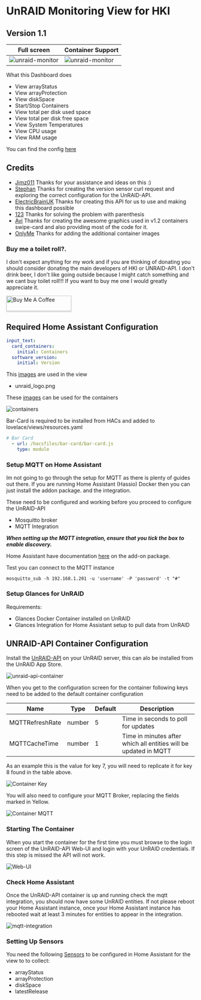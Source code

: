 


# UnRAID Monitoring View for HKI
## Version 1.1
|Full screen|Container Support|
|---|---|
|![unraid-monitor](https://github.com/noodlemctwoodle/homeassistant/blob/master/www/images/github/views/unraid.png)|![unraid-monitor](https://github.com/noodlemctwoodle/homeassistant/blob/master/www/images/github/views/unraid.gif)|


What this Dashboard does
 - View arrayStatus
 - View arrayProtection
 - View diskSpace
 - Start/Stop Containers
 - View total per disk used space
 - View total per disk free space
 - View System Temperatures
 - View CPU usage
 - View RAM usage


 You can find the config [here](https://github.com/noodlemctwoodle/homeassistant/blob/master/user_content/views/computers_user_content.yaml)

 ## Credits
 - [Jimz011](https://github.com/jimz011) Thanks for your assistance and ideas on this :)
 - [Stephan](https://github.com/Stephan296) Thanks for creating the version sensor curl request and exploring the correct configuration for the UnRAID-API.
 - [ElectricBrainUK](https://github.com/ElectricBrainUK/UnraidAPI) Thanks for creating this API for us to use and making this dashboard possible
 - [123](https://community.home-assistant.io/u/123/summary) Thanks for solving the problem with parenthesis
 - [Avi](https://github.com/abeksis/My-HomeAssistant-Config) Thanks for creating the awesome graphics used in v1.2 containers swipe-card and also providing most of the code for it. 
 - [OnlyMe](https://github.com/Holewijn/home-assistant-config) Thanks for adding the additional container images

### Buy me a toilet roll?. 
I don't expect anything for my work and if you are thinking of donating you should consider donating the main developers of HKI or UNRAID-API. 
I don't drink beer, I don't like going outside because I might catch something and we cant buy toilet roll!!! If you want to buy me one I would greatly appreciate it. 


<a href="https://www.buymeacoffee.com/noodlemctwoodle" target="_blank"><img src="https://www.buymeacoffee.com/assets/img/custom_images/orange_img.png" alt="Buy Me A Coffee" style="height: 41px !important;width: 174px !important;box-shadow: 0px 3px 2px 0px rgba(190, 190, 190, 0.5) !important;-webkit-box-shadow: 0px 3px 2px 0px rgba(190, 190, 190, 0.5) !important;" ></a>

## Required Home Assistant Configuration


```yaml
input_text:
  card_containers:
    initial: Containers
  software_version:
    initial: Version
```

This [images](https://github.com/noodlemctwoodle/homeassistant/tree/master/www/images/hardware) are used in the view
 - unraid_logo.png

These [images](https://github.com/noodlemctwoodle/homeassistant/tree/master/www/images/software/containers) can be used for the containers

![containers](https://github.com/noodlemctwoodle/homeassistant/blob/master/www/images/github/unraid-api/containers.png)


Bar-Card is required to be installed from HACs and added to lovelace/views/resources.yaml

```yaml
# Bar Card
  - url: /hacsfiles/bar-card/bar-card.js
    type: module
```

### Setup MQTT on Home Assistant
Im not going to go through the setup for MQTT as there is plenty of guides out there. If you are running Home Assistant (Hassio) Docker then you can just install the addon package. and the integration. 

These need to be configured and working before you proceed to configure the UnRAID-API
 - Mosquitto broker
 - MQTT Integration

**_When setting up the MQTT integration, ensure that you tick the box to enable discovery._**


Home Assistant have documentation [here](https://github.com/home-assistant/hassio-addons/blob/master/mosquitto/README.md) on the add-on package.

Test you can connect to the MQTT instance

```
mosquitto_sub -h 192.168.1.201 -u 'username' -P 'password' -t "#"
```

### Setup Glances for UnRAID

Requirements:
 - Glances Docker Container installed on UnRAID
 - Glances Integration for Home Assistant setup to pull data from UnRAID


## UNRAID-API Container Configuration

Install the [UnRAID-API](https://github.com/ElectricBrainUK/UnraidAPI) on your UnRAID server, this can alo be installed from the UnRAID App Store.

![unraid-api-container](https://github.com/noodlemctwoodle/homeassistant/blob/master/www/images/github/unraid-api/unraid-api.png)

When you get to the configuration screen for the container following keys need to be added to the default container configuration

|Name|Type|Default|Description|
|---|---|---|---|
|MQTTRefreshRate|number|5|Time in seconds to poll for updates|
|MQTTCacheTime|number|1|Time in minutes after which all entities will be updated in MQTT|

As an example this is the value for key 7, you will need to replicate it for key 8 found in the table above. 

![Container Key](https://github.com/noodlemctwoodle/homeassistant/blob/master/www/images/github/unraid-api/key-7.png)

You will also need to configure your MQTT Broker, replacing the fields marked in Yellow.

![Container MQTT](https://github.com/noodlemctwoodle/homeassistant/blob/master/www/images/github/unraid-api/container-configuration.png)

### Starting The Container
When you start the container for the first time you must browse to the login screen of the UnRAID-API Web-UI and login with your UnRAID credentials. If this step is missed the API will not work. 

![Web-UI](https://github.com/noodlemctwoodle/homeassistant/blob/master/www/images/github/unraid-api/web-ui.png)

### Check Home Assistant
Once the UnRAID-API container is up and running check the mqtt integration, you should now have some UnRAID entities. If not please reboot your Home Assistant instance, once your Home Assistant instance has rebooted wait at least 3 minutes for entities to appear in the integration. 

![mqtt-integration](https://github.com/noodlemctwoodle/homeassistant/blob/master/www/images/github/unraid-api/mqtt.png)

### Setting Up Sensors

You need the following [Sensors](https://github.com/noodlemctwoodle/homeassistant/blob/master/configuration/sensors/template/unraid.yaml) to be configured in Home Assistant for the view to to collect:
 - arrayStatus
 - arrayProtection
 - diskSpace
 - latestRelease



